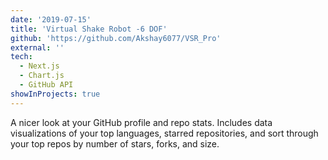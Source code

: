 ```yaml
---
date: '2019-07-15'
title: 'Virtual Shake Robot -6 DOF'
github: 'https://github.com/Akshay6077/VSR_Pro'
external: ''
tech:
  - Next.js
  - Chart.js
  - GitHub API
showInProjects: true
---
```


A nicer look at your GitHub profile and repo stats. Includes data visualizations of your top languages, starred repositories, and sort through your top repos by number of stars, forks, and size.

